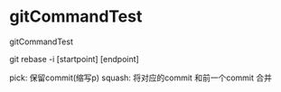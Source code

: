 # gitCommandTest
gitCommandTest

git rebase -i [startpoint] [endpoint]

pick: 保留commit(缩写p)
squash: 将对应的commit 和前一个commit 合并
